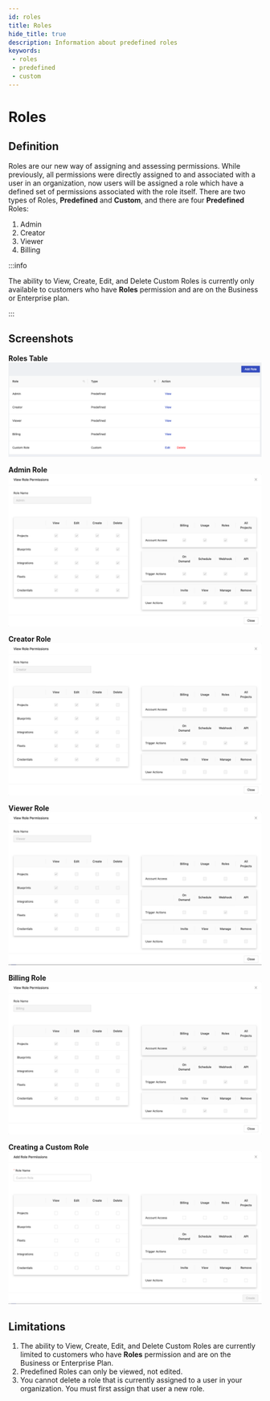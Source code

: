 ```yaml
---
id: roles
title: Roles
hide_title: true
description: Information about predefined roles
keywords:
 - roles
 - predefined
 - custom
---
```


# Roles

## Definition

Roles are our new way of assigning and assessing permissions. While previously, all permissions were directly assigned to and associated with a user in an organization, now users will be assigned a role which have a defined set of permissions associated with the role itself. There are two types of Roles, **Predefined** and **Custom**, and there are four **Predefined** Roles:

1. Admin
2. Creator
3. Viewer
4. Billing

:::info

The ability to View, Create, Edit, and Delete Custom Roles is currently only available to customers who have **Roles** permission and are on the Business or Enterprise plan.

:::

## Screenshots

**Roles Table**
![Screenshot of Roles Table](../.gitbook/assets/roles_table.png)

**Admin Role**
![Screenshot of Admin Role](../.gitbook/assets/admin_role_permissions.png)

**Creator Role**
![Screenshot of Creator Role](../.gitbook/assets/creator_role_permissions.png)

**Viewer Role**
![Screenshot of Viewer Role](../.gitbook/assets/viewer_role_permissions.png)

**Billing Role** 
![Screenshot of Billing Role](../.gitbook/assets/billing_role_permissions.png)

**Creating a Custom Role**
![Screenshot of Custom Role Creation](../.gitbook/assets/add_role_modal.png)


## Limitations

1. The ability to View, Create, Edit, and Delete Custom Roles are currently limited to customers who have **Roles** permission and are on the Business or Enterprise Plan.
2. Predefined Roles can only be viewed, not edited.
3. You cannot delete a role that is currently assigned to a user in your organization. You must first assign that user a new role.